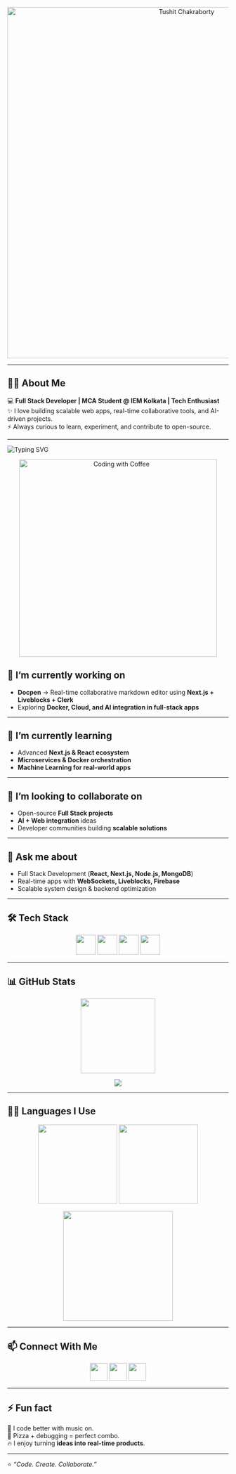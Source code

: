 <!-- Calligraphy Banner -->
<p align="center">
  <img src="./21714.jpg" alt="Tushit Chakraborty" width="800"/>
</p>

---

## 👨‍💻 About Me  
💻 **Full Stack Developer | MCA Student @ IEM Kolkata | Tech Enthusiast**  
✨ I love building scalable web apps, real-time collaborative tools, and AI-driven projects.  
⚡ Always curious to learn, experiment, and contribute to open-source.  

---
<!-- Animated Typing Banner -->
![Typing SVG](https://readme-typing-svg.herokuapp.com?font=Fira+Code&duration=3000&pause=1000&color=00F7FF&center=true&vCenter=true&width=600&lines=Hi+there+👋;+I'm+Tushit+Chakraborty!;Full+Stack+Developer+💻;Passionate+about+Web+%26+AI;Building+real-time+apps+🚀)

<!-- Coding + Coffee GIF -->
<p align="center">
  <img src="https://media.giphy.com/media/v1.Y2lkPTc5MGI3NjExcG15YmVobDZ0cTJmb3A0dnplYWh0bWZsMW5scm15dDAwczhzZnQxZCZlcD12MV9naWZzX3NlYXJjaCZjdD1n/qgQUggAC3Pfv687qPC/giphy.gif" alt="Coding with Coffee" width="450"/>
</p>

## 🔭 I’m currently working on  
- **Docpen** → Real-time collaborative markdown editor using **Next.js + Liveblocks + Clerk**  
- Exploring **Docker, Cloud, and AI integration in full-stack apps**  

---

## 🌱 I’m currently learning  
- Advanced **Next.js & React ecosystem**  
- **Microservices & Docker orchestration**  
- **Machine Learning for real-world apps**  

---

## 👯 I’m looking to collaborate on  
- Open-source **Full Stack projects**  
- **AI + Web integration** ideas  
- Developer communities building **scalable solutions**  

---

## 💬 Ask me about  
- Full Stack Development (**React, Next.js, Node.js, MongoDB**)  
- Real-time apps with **WebSockets, Liveblocks, Firebase**  
- Scalable system design & backend optimization  

---

## 🛠️ Tech Stack  
<p align="center">
<img src="https://skillicons.dev/icons?i=js,ts,python,java" height="45" />
<img src="https://skillicons.dev/icons?i=html,css,scss,react,nextjs,tailwind" height="45" />
<img src="https://skillicons.dev/icons?i=nodejs,express,mongodb,postgres,mysql,firebase,docker" height="45" />
<img src="https://skillicons.dev/icons?i=git,github,vscode,postman,npm" height="45" />
</p>

---

## 📊 GitHub Stats  
<p align="center">
  <img src="https://github-readme-stats.vercel.app/api?username=Tushit007&show_icons=true&theme=radical" height="170"/>
</p>  

<p align="center">
  <img src="https://github-readme-activity-graph.vercel.app/graph?username=Tushit007&theme=react-dark" />
</p>

---

## 🧑‍💻 Languages I Use  
<p align="center">
  <img src="https://github-profile-summary-cards.vercel.app/api/cards/repos-per-language?username=Tushit007&theme=radical" height="180" />
  <img src="https://github-profile-summary-cards.vercel.app/api/cards/most-commit-language?username=Tushit007&theme=radical" height="180" />
</p>

<p align="center">
  <img src="https://github-readme-stats.vercel.app/api/top-langs/?username=Tushit007&layout=pie&theme=radical" height="250"/>
</p>

---

## 📫 Connect With Me  
<p align="center">
  <a href="mailto:tushit.2001@gmail.com"><img src="https://skillicons.dev/icons?i=gmail" height="40"/></a>
  <a href="https://www.linkedin.com/in/tushit007?utm_source=share&utm_campaign=share_via&utm_content=profile&utm_medium=android_app"><img src="https://skillicons.dev/icons?i=linkedin" height="40"/></a>
  <a href="https://github.com/Tushit007"><img src="https://skillicons.dev/icons?i=github" height="40"/></a>
</p>

---

## ⚡ Fun fact  
🎵 I code better with music on.  
🍕 Pizza + debugging = perfect combo.  
🔥 I enjoy turning **ideas into real-time products**.  

---
⭐️ *“Code. Create. Collaborate.”*  
